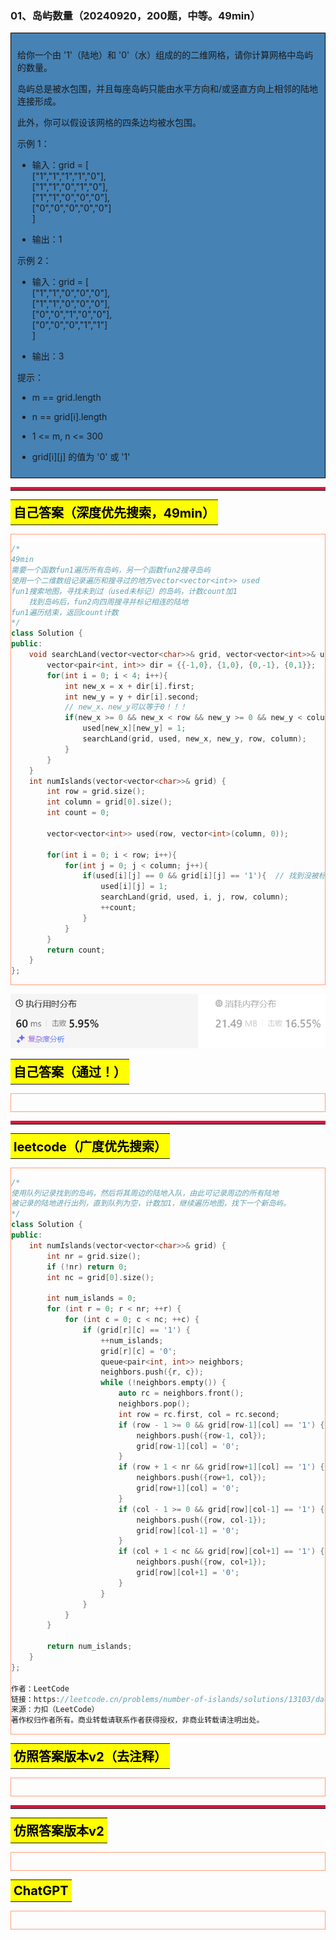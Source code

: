 ### 01、岛屿数量（20240920，200题，中等。49min）
<div style="border: 1px solid black; padding: 10px; background-color: SteelBlue;">

给你一个由 '1'（陆地）和 '0'（水）组成的的二维网格，请你计算网格中岛屿的数量。

岛屿总是被水包围，并且每座岛屿只能由水平方向和/或竖直方向上相邻的陆地连接形成。

此外，你可以假设该网格的四条边均被水包围。

 

示例 1：

- 输入：grid = [  
  ["1","1","1","1","0"],  
  ["1","1","0","1","0"],  
  ["1","1","0","0","0"],  
  ["0","0","0","0","0"]  
]  

- 输出：1

示例 2：

- 输入：grid = [  
  ["1","1","0","0","0"],  
  ["1","1","0","0","0"],  
  ["0","0","1","0","0"],  
  ["0","0","0","1","1"]  
]  

- 输出：3
 

提示：

- m == grid.length
- n == grid[i].length
- 1 <= m, n <= 300
- grid[i][j] 的值为 '0' 或 '1'

  </p>
</div>

<hr style="border-top: 5px solid #DC143C;">
<table>
  <tr>
    <td bgcolor="Yellow" style="padding: 5px; border: 0px solid black;">
      <span style="font-weight: bold; font-size: 20px;color: black;">
      自己答案（深度优先搜索，49min）
      </span>
    </td>
  </tr>
</table>
<div style="padding: 0px; border: 1.5px solid LightSalmon; margin-bottom: 10px;">

```C++ {.line-numbers}
/*
49min
需要一个函数fun1遍历所有岛屿，另一个函数fun2搜寻岛屿
使用一个二维数组记录遍历和搜寻过的地方vector<vector<int>> used
fun1搜索地图，寻找未到过（used未标记）的岛屿，计数count加1
    找到岛屿后，fun2向四周搜寻并标记相连的陆地
fun1遍历结束，返回count计数
*/
class Solution {
public:
    void searchLand(vector<vector<char>>& grid, vector<vector<int>>& used, int x, int y, int row, int column){
        vector<pair<int, int>> dir = {{-1,0}, {1,0}, {0,-1}, {0,1}};  // 上下左右
        for(int i = 0; i < 4; i++){
            int new_x = x + dir[i].first;
            int new_y = y + dir[i].second;
            // new_x、new_y可以等于0！！！
            if(new_x >= 0 && new_x < row && new_y >= 0 && new_y < column && grid[new_x][new_y] == '1' && used[new_x][new_y] == 0){
                used[new_x][new_y] = 1;
                searchLand(grid, used, new_x, new_y, row, column);
            }
        }
    }
    int numIslands(vector<vector<char>>& grid) {
        int row = grid.size();
        int column = grid[0].size();
        int count = 0;

        vector<vector<int>> used(row, vector<int>(column, 0));

        for(int i = 0; i < row; i++){
            for(int j = 0; j < column; j++){
                if(used[i][j] == 0 && grid[i][j] == '1'){  // 找到没被标记的岛屿
                    used[i][j] = 1;
                    searchLand(grid, used, i, j, row, column);
                    ++count;
                }
            }
        }
        return count;
    }
};
```

</div>

![alt text](image/c156fcfd5a08ec2439f163914f46d02.png)

<table>
  <tr>
    <td bgcolor="Yellow" style="padding: 5px; border: 0px solid black;">
      <span style="font-weight: bold; font-size: 20px;color: black;">
      自己答案（通过！）
      </span>
    </td>
  </tr>
</table>

<div style="padding: 0px; border: 1.5px solid LightSalmon; margin-bottom: 10px">

```C++ {.line-numbers}


```
</div>

<hr style="border-top: 5px solid #DC143C;">

<table>
  <tr>
    <td bgcolor="Yellow" style="padding: 5px; border: 0px solid black;">
      <span style="font-weight: bold; font-size: 20px;color: black;">
      leetcode（广度优先搜索）
      </span>
    </td>
  </tr>
</table>

<div style="padding: 0px; border: 1.5px solid LightSalmon; margin-bottom: 10px">

```C++ {.line-numbers}
/*
使用队列记录找到的岛屿，然后将其周边的陆地入队，由此可记录周边的所有陆地
被记录的陆地进行出列，直到队列为空，计数加1，继续遍历地图，找下一个新岛屿。
*/
class Solution {
public:
    int numIslands(vector<vector<char>>& grid) {
        int nr = grid.size();
        if (!nr) return 0;
        int nc = grid[0].size();

        int num_islands = 0;
        for (int r = 0; r < nr; ++r) {
            for (int c = 0; c < nc; ++c) {
                if (grid[r][c] == '1') {
                    ++num_islands;
                    grid[r][c] = '0';
                    queue<pair<int, int>> neighbors;
                    neighbors.push({r, c});
                    while (!neighbors.empty()) {
                        auto rc = neighbors.front();
                        neighbors.pop();
                        int row = rc.first, col = rc.second;
                        if (row - 1 >= 0 && grid[row-1][col] == '1') {
                            neighbors.push({row-1, col});
                            grid[row-1][col] = '0';
                        }
                        if (row + 1 < nr && grid[row+1][col] == '1') {
                            neighbors.push({row+1, col});
                            grid[row+1][col] = '0';
                        }
                        if (col - 1 >= 0 && grid[row][col-1] == '1') {
                            neighbors.push({row, col-1});
                            grid[row][col-1] = '0';
                        }
                        if (col + 1 < nc && grid[row][col+1] == '1') {
                            neighbors.push({row, col+1});
                            grid[row][col+1] = '0';
                        }
                    }
                }
            }
        }

        return num_islands;
    }
};

作者：LeetCode
链接：https://leetcode.cn/problems/number-of-islands/solutions/13103/dao-yu-shu-liang-by-leetcode/
来源：力扣（LeetCode）
著作权归作者所有。商业转载请联系作者获得授权，非商业转载请注明出处。
```
</div>

<table>
  <tr>
    <td bgcolor="Yellow" style="padding: 5px; border: 0px solid black;">
      <span style="font-weight: bold; font-size: 20px;color: black;">
      仿照答案版本v2（去注释）
      </span>
    </td>
  </tr>
</table>

<div style="padding: 0px; border: 1.5px solid LightSalmon; margin-bottom: 10px">

```C++ {.line-numbers}


```
</div>

<hr style="border-top: 5px solid #DC143C;">

<table>
  <tr>
    <td bgcolor="Yellow" style="padding: 5px; border: 0px solid black;">
      <span style="font-weight: bold; font-size: 20px;color: black;">
      仿照答案版本v2
      </span>
    </td>
  </tr>
</table>

<div style="padding: 0px; border: 1.5px solid LightSalmon; margin-bottom: 10px">

```C++ {.line-numbers}


```
</div>

<table>
  <tr>
    <td bgcolor="Yellow" style="padding: 5px; border: 0px solid black;">
      <span style="font-weight: bold; font-size: 20px;color: black;">
      ChatGPT
      </span>
    </td>
  </tr>
</table>

<div style="padding: 0px; border: 1.5px solid LightSalmon; margin-bottom: 10px">

```C++ {.line-numbers}


```
</div>
